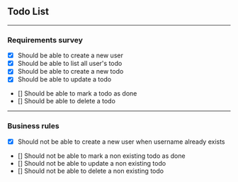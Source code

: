 ## Todo List

---

### Requirements survey

- [X] Should be able to create a new user
- [X] Should be able to list all user's todo
- [X] Should be able to create a new todo
- [X] Should be able to update a todo
- [] Should be able to mark a todo as done
- [] Should be able to delete a todo
  

---

### Business rules

- [X] Should not be able to create a new user when username already exists
- [] Should not be able to mark a non existing todo as done
- [] Should not be able to update a non existing todo
- [] Should not be able to delete a non existing todo